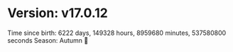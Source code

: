 # Version: v17.0.12
Time since birth: 6222 days, 149328 hours, 8959680 minutes, 537580800 seconds
Season: Autumn 🍁
